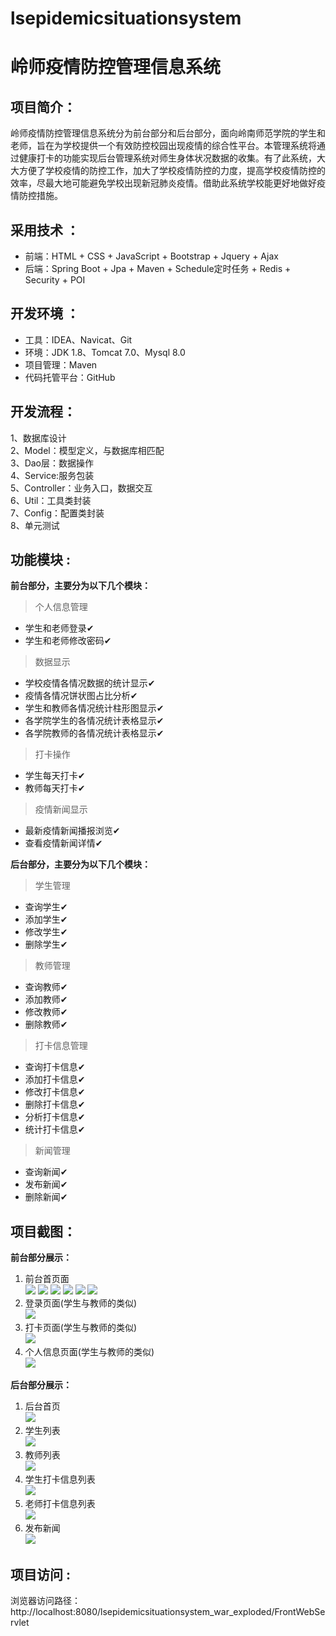 # lsepidemicsituationsystem

# 岭师疫情防控管理信息系统

## 项目简介：

岭师疫情防控管理信息系统分为前台部分和后台部分，面向岭南师范学院的学生和老师，旨在为学校提供一个有效防控校园出现疫情的综合性平台。本管理系统将通过健康打卡的功能实现后台管理系统对师生身体状况数据的收集。有了此系统，大大方便了学校疫情的防控工作，加大了学校疫情防控的力度，提高学校疫情防控的效率，尽最大地可能避免学校出现新冠肺炎疫情。借助此系统学校能更好地做好疫情防控措施。


## 采用技术 ： 
- 前端：HTML + CSS + JavaScript + Bootstrap + Jquery + Ajax
- 后端：Spring Boot + Jpa + Maven + Schedule定时任务 + Redis + Security + POI

## 开发环境 ：
- 工具：IDEA、Navicat、Git
- 环境：JDK 1.8、Tomcat 7.0、Mysql 8.0
- 项目管理：Maven
- 代码托管平台：GitHub

## 开发流程：  
1、数据库设计  
2、Model：模型定义，与数据库相匹配  
3、Dao层：数据操作  
4、Service:服务包装  
5、Controller：业务入口，数据交互   
6、Util：工具类封装   
7、Config：配置类封装    
8、单元测试    


## 功能模块 :  

**前台部分，主要分为以下几个模块：**

> 个人信息管理

- 学生和老师登录✔
- 学生和老师修改密码✔

> 数据显示

- 学校疫情各情况数据的统计显示✔
- 疫情各情况饼状图占比分析✔
- 学生和教师各情况统计柱形图显示✔
- 各学院学生的各情况统计表格显示✔
- 各学院教师的各情况统计表格显示✔

> 打卡操作  

- 学生每天打卡✔
- 教师每天打卡✔

> 疫情新闻显示

- 最新疫情新闻播报浏览✔
- 查看疫情新闻详情✔

**后台部分，主要分为以下几个模块：**

> 学生管理

- 查询学生✔
- 添加学生✔
- 修改学生✔
- 删除学生✔

> 教师管理

- 查询教师✔
- 添加教师✔
- 修改教师✔
- 删除教师✔

> 打卡信息管理

- 查询打卡信息✔
- 添加打卡信息✔
- 修改打卡信息✔
- 删除打卡信息✔
- 分析打卡信息✔
- 统计打卡信息✔

> 新闻管理

- 查询新闻✔
- 发布新闻✔
- 删除新闻✔


## 项目截图：

**前台部分展示：**  

1. 前台首页面  
![](https://img-blog.csdnimg.cn/20210317205831305.png?x-oss-process=image/watermark,type_ZmFuZ3poZW5naGVpdGk,shadow_10,text_aHR0cHM6Ly9ibG9nLmNzZG4ubmV0L3dlaXhpbl80MzU0ODMxMA==,size_16,color_FFFFFF,t_70)
![](https://img-blog.csdnimg.cn/2021031720583081.png?x-oss-process=image/watermark,type_ZmFuZ3poZW5naGVpdGk,shadow_10,text_aHR0cHM6Ly9ibG9nLmNzZG4ubmV0L3dlaXhpbl80MzU0ODMxMA==,size_16,color_FFFFFF,t_70)
![](https://img-blog.csdnimg.cn/20210317205829879.png?x-oss-process=image/watermark,type_ZmFuZ3poZW5naGVpdGk,shadow_10,text_aHR0cHM6Ly9ibG9nLmNzZG4ubmV0L3dlaXhpbl80MzU0ODMxMA==,size_16,color_FFFFFF,t_70)
![](https://img-blog.csdnimg.cn/20210317205829742.png?x-oss-process=image/watermark,type_ZmFuZ3poZW5naGVpdGk,shadow_10,text_aHR0cHM6Ly9ibG9nLmNzZG4ubmV0L3dlaXhpbl80MzU0ODMxMA==,size_16,color_FFFFFF,t_70)
![](https://img-blog.csdnimg.cn/20210317205829897.png?x-oss-process=image/watermark,type_ZmFuZ3poZW5naGVpdGk,shadow_10,text_aHR0cHM6Ly9ibG9nLmNzZG4ubmV0L3dlaXhpbl80MzU0ODMxMA==,size_16,color_FFFFFF,t_70)
![](https://img-blog.csdnimg.cn/20210317205829894.png?x-oss-process=image/watermark,type_ZmFuZ3poZW5naGVpdGk,shadow_10,text_aHR0cHM6Ly9ibG9nLmNzZG4ubmV0L3dlaXhpbl80MzU0ODMxMA==,size_16,color_FFFFFF,t_70)
2. 登录页面(学生与教师的类似)  
![](https://img-blog.csdnimg.cn/20210317205829941.png?x-oss-process=image/watermark,type_ZmFuZ3poZW5naGVpdGk,shadow_10,text_aHR0cHM6Ly9ibG9nLmNzZG4ubmV0L3dlaXhpbl80MzU0ODMxMA==,size_16,color_FFFFFF,t_70)
3. 打卡页面(学生与教师的类似)   
![](https://img-blog.csdnimg.cn/2021031720583076.png?x-oss-process=image/watermark,type_ZmFuZ3poZW5naGVpdGk,shadow_10,text_aHR0cHM6Ly9ibG9nLmNzZG4ubmV0L3dlaXhpbl80MzU0ODMxMA==,size_16,color_FFFFFF,t_70)
4. 个人信息页面(学生与教师的类似)    
![](https://img-blog.csdnimg.cn/20210317205829569.png?x-oss-process=image/watermark,type_ZmFuZ3poZW5naGVpdGk,shadow_10,text_aHR0cHM6Ly9ibG9nLmNzZG4ubmV0L3dlaXhpbl80MzU0ODMxMA==,size_16,color_FFFFFF,t_70)

**后台部分展示：**  

1. 后台首页  
![](https://img-blog.csdnimg.cn/20210317205830135.png?x-oss-process=image/watermark,type_ZmFuZ3poZW5naGVpdGk,shadow_10,text_aHR0cHM6Ly9ibG9nLmNzZG4ubmV0L3dlaXhpbl80MzU0ODMxMA==,size_16,color_FFFFFF,t_70)
2. 学生列表  
![](https://img-blog.csdnimg.cn/20210317205830123.png?x-oss-process=image/watermark,type_ZmFuZ3poZW5naGVpdGk,shadow_10,text_aHR0cHM6Ly9ibG9nLmNzZG4ubmV0L3dlaXhpbl80MzU0ODMxMA==,size_16,color_FFFFFF,t_70)
3. 教师列表  
![](https://img-blog.csdnimg.cn/2021031720583091.png?x-oss-process=image/watermark,type_ZmFuZ3poZW5naGVpdGk,shadow_10,text_aHR0cHM6Ly9ibG9nLmNzZG4ubmV0L3dlaXhpbl80MzU0ODMxMA==,size_16,color_FFFFFF,t_70)
4. 学生打卡信息列表  
![](https://img-blog.csdnimg.cn/20210317205830115.png?x-oss-process=image/watermark,type_ZmFuZ3poZW5naGVpdGk,shadow_10,text_aHR0cHM6Ly9ibG9nLmNzZG4ubmV0L3dlaXhpbl80MzU0ODMxMA==,size_16,color_FFFFFF,t_70)
5. 老师打卡信息列表  
![](https://img-blog.csdnimg.cn/20210317205830110.png?x-oss-process=image/watermark,type_ZmFuZ3poZW5naGVpdGk,shadow_10,text_aHR0cHM6Ly9ibG9nLmNzZG4ubmV0L3dlaXhpbl80MzU0ODMxMA==,size_16,color_FFFFFF,t_70)
6. 发布新闻  
![](https://img-blog.csdnimg.cn/20210317205829345.png?x-oss-process=image/watermark,type_ZmFuZ3poZW5naGVpdGk,shadow_10,text_aHR0cHM6Ly9ibG9nLmNzZG4ubmV0L3dlaXhpbl80MzU0ODMxMA==,size_16,color_FFFFFF,t_70)


## 项目访问 :  
浏览器访问路径：http://localhost:8080/lsepidemicsituationsystem_war_exploded/FrontWebServlet
